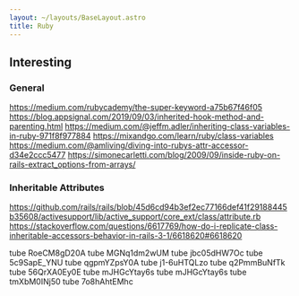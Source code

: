 ```yaml
---
layout: ~/layouts/BaseLayout.astro
title: Ruby
---
```


## Interesting

### General

https://medium.com/rubycademy/the-super-keyword-a75b67f46f05
https://blog.appsignal.com/2019/09/03/inherited-hook-method-and-parenting.html
https://medium.com/@jeffm.adler/inheriting-class-variables-in-ruby-971f8f977884
https://mixandgo.com/learn/ruby/class-variables
https://medium.com/@amliving/diving-into-rubys-attr-accessor-d34e2ccc5477
https://simonecarletti.com/blog/2009/09/inside-ruby-on-rails-extract_options-from-arrays/


### Inheritable Attributes
https://github.com/rails/rails/blob/45d6cd94b3ef2ec77166def41f29188445b35608/activesupport/lib/active_support/core_ext/class/attribute.rb
https://stackoverflow.com/questions/6617769/how-do-i-replicate-class-inheritable-accessors-behavior-in-rails-3-1/6618620#6618620


tube RoeCM8gD20A
tube MGNq1dm2wUM
tube jbc05dHW7Oc
tube 5c9SapE_YNU
tube qgpmYZpsY0A
tube j1-6uHTQLzo
tube q2PmmBuNfTk
tube 56QrXA0Ey0E
tube mJHGcYtay6s
tube mJHGcYtay6s
tube tmXbM0INj50
tube 7o8hAhtEMhc